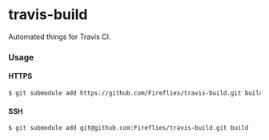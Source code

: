 travis-build
============

Automated things for Travis CI.

### Usage

#### HTTPS

```bash
$ git submodule add https://github.com/Fireflies/travis-build.git build
```

#### SSH

```bash
$ git submodule add git@github.com:Fireflies/travis-build.git build
```
